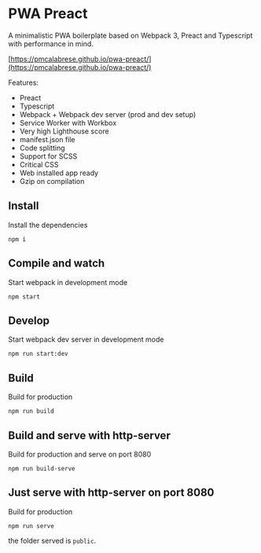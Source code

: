 # PWA Preact
A minimalistic PWA boilerplate based on Webpack 3, Preact and Typescript with performance in mind.

[https://pmcalabrese.github.io/pwa-preact/](https://pmcalabrese.github.io/pwa-preact/)

Features:
-   Preact
-   Typescript
-   Webpack + Webpack dev server (prod and dev setup)
-   Service Worker with Workbox
-   Very high Lighthouse score
-   manifest.json file
-   Code splitting
-   Support for SCSS
-   Critical CSS
-   Web installed app ready
-   Gzip on compilation

## Install
Install the dependencies

    npm i

## Compile and watch
Start webpack in development mode

    npm start

## Develop
Start webpack dev server in development mode

    npm run start:dev

## Build
Build for production

    npm run build

## Build and serve with http-server
Build for production and serve on port 8080

    npm run build-serve

 ## Just serve with http-server on port 8080
Build for production

    npm run serve

the folder served is `public`.